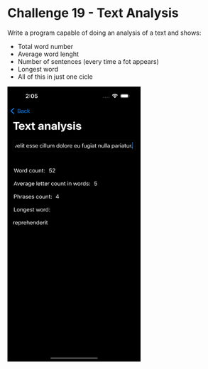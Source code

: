# Challenge 19 - Text Analysis

Write a program capable of doing an analysis of a text and shows:
  - Total word number
  - Average word lenght
  - Number of sentences (every time a fot appears)
  - Longest word
  - All of this in just one cicle
  
<img src="/ChallengesImages/Challenge%2019.png" width="300" height="620">